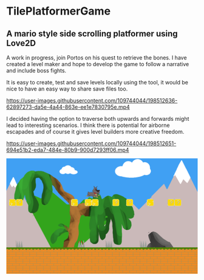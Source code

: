 # TilePlatformerGame

## A mario style side scrolling platformer using Love2D

A work in progress, join Portos on his quest to retrieve the bones. I have created a level maker and hope to develop the game to follow a narrative and include boss fights.

It is easy to create, test and save levels locally using the tool, it would be nice to have an easy way to share save files too.

https://user-images.githubusercontent.com/109744044/198512636-62897273-da5e-4a44-863e-ee1e7830795e.mp4

I decided having the option to traverse both upwards and forwards might lead to interesting scenarios. I think there is potential for airborne escapades and of course it gives level builders more creative freedom.


https://user-images.githubusercontent.com/109744044/198512651-694e51b2-eda7-484e-80b9-900d7293ff06.mp4



![image](screenshot.png "screenshot")
